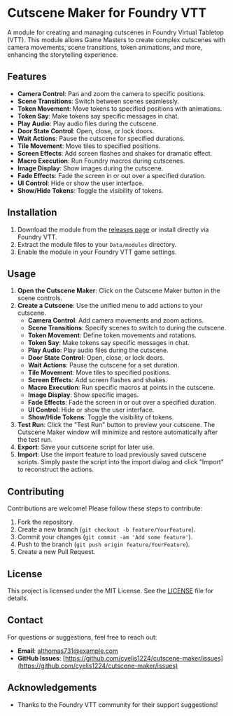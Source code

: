 # Cutscene Maker for Foundry VTT

A module for creating and managing cutscenes in Foundry Virtual Tabletop (VTT). This module allows Game Masters to create complex cutscenes with camera movements, scene transitions, token animations, and more, enhancing the storytelling experience.

## Features

- **Camera Control**: Pan and zoom the camera to specific positions.
- **Scene Transitions**: Switch between scenes seamlessly.
- **Token Movement**: Move tokens to specified positions with animations.
- **Token Say**: Make tokens say specific messages in chat.
- **Play Audio**: Play audio files during the cutscene.
- **Door State Control**: Open, close, or lock doors.
- **Wait Actions**: Pause the cutscene for specified durations.
- **Tile Movement**: Move tiles to specified positions.
- **Screen Effects**: Add screen flashes and shakes for dramatic effect.
- **Macro Execution**: Run Foundry macros during cutscenes.
- **Image Display**: Show images during the cutscene.
- **Fade Effects**: Fade the screen in or out over a specified duration.
- **UI Control**: Hide or show the user interface.
- **Show/Hide Tokens**: Toggle the visibility of tokens.

## Installation

1. Download the module from the [releases page](https://github.com/cyelis1224/CM4Foundry/releases) or install directly via Foundry VTT.
2. Extract the module files to your `Data/modules` directory.
3. Enable the module in your Foundry VTT game settings.

## Usage

1. **Open the Cutscene Maker**: Click on the Cutscene Maker button in the scene controls.
2. **Create a Cutscene**: Use the unified menu to add actions to your cutscene.
   - **Camera Control**: Add camera movements and zoom actions.
   - **Scene Transitions**: Specify scenes to switch to during the cutscene.
   - **Token Movement**: Define token movements and rotations.
   - **Token Say**: Make tokens say specific messages in chat.
   - **Play Audio**: Play audio files during the cutscene.
   - **Door State Control**: Open, close, or lock doors.
   - **Wait Actions**: Pause the cutscene for a set duration.
   - **Tile Movement**: Move tiles to specified positions.
   - **Screen Effects**: Add screen flashes and shakes.
   - **Macro Execution**: Run specific macros at points in the cutscene.
   - **Image Display**: Show specific images.
   - **Fade Effects**: Fade the screen in or out over a specified duration.
   - **UI Control**: Hide or show the user interface.
   - **Show/Hide Tokens**: Toggle the visibility of tokens.
3. **Test Run**: Click the "Test Run" button to preview your cutscene. The Cutscene Maker window will minimize and restore automatically after the test run.
4. **Export**: Save your cutscene script for later use.
5. **Import**: Use the import feature to load previously saved cutscene scripts. Simply paste the script into the import dialog and click "Import" to reconstruct the actions.

## Contributing

Contributions are welcome! Please follow these steps to contribute:

1. Fork the repository.
2. Create a new branch (`git checkout -b feature/YourFeature`).
3. Commit your changes (`git commit -am 'Add some feature'`).
4. Push to the branch (`git push origin feature/YourFeature`).
5. Create a new Pull Request.

## License

This project is licensed under the MIT License. See the [LICENSE](LICENSE) file for details.

## Contact

For questions or suggestions, feel free to reach out:

- **Email**: althomas731@example.com
- **GitHub Issues**: [https://github.com/cyelis1224/cutscene-maker/issues](https://github.com/cyelis1224/cutscene-maker/issues)

## Acknowledgements

- Thanks to the Foundry VTT community for their support suggestions!

